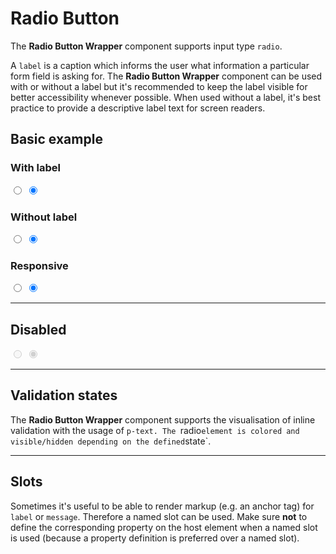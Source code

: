 # Radio Button

The **Radio Button Wrapper** component supports input type `radio`.

A `label` is a caption which informs the user what information a particular form field is asking for. The **Radio Button Wrapper** component can be used with or without a label but it's recommended to keep the label visible for better accessibility whenever possible. When used without a label, it's best practice to provide a descriptive label text for screen readers.  

## Basic example

### With label

<Playground :childElementLayout="{spacing: 'inline'}">    
  <p-radio-button-wrapper label="Some label">
    <input type="radio" name="some-name-ex-1"/>
  </p-radio-button-wrapper>
  <p-radio-button-wrapper label="Some label">
    <input type="radio" name="some-name-ex-1" checked="checked"/>
  </p-radio-button-wrapper>
</Playground>

### Without label

<Playground :childElementLayout="{spacing: 'inline'}">    
  <p-radio-button-wrapper label="Some label" hide-label="true">
    <input type="radio" name="some-name-ex-2"/>
  </p-radio-button-wrapper>
  <p-radio-button-wrapper label="Some label" hide-label="true">
    <input type="radio" name="some-name-ex-2" checked="checked"/>
  </p-radio-button-wrapper>
</Playground>

### Responsive

<Playground :childElementLayout="{spacing: 'inline'}"> 
  <p-radio-button-wrapper label="Some label" hide-label="{ base: true, l: false }">
    <input type="radio" name="some-name-ex-3"/>
  </p-radio-button-wrapper>
  <p-radio-button-wrapper label="Some label" hide-label="{ base: true, l: false }">
    <input type="radio" name="some-name-ex-3" checked="checked"/>
  </p-radio-button-wrapper>
</Playground>

---

## Disabled

<Playground :childElementLayout="{spacing: 'inline'}">    
  <p-radio-button-wrapper label="Some label">
    <input type="radio" name="some-name-ex-4" disabled="disabled"/>
  </p-radio-button-wrapper>
  <p-radio-button-wrapper label="Some label">
    <input type="radio" name="some-name-ex-4" checked="checked" disabled="disabled"/>
  </p-radio-button-wrapper>
</Playground>

---

## Validation states

The **Radio Button Wrapper** component supports the visualisation of inline validation with the usage of `p-text. The `radio` element is colored and visible/hidden depending on the defined `state`.

<Playground>
  <template #configurator>
    <select v-model="state">
      <option disabled>Select a validation state</option>
      <option value="error">Error</option>
      <option value="none">None</option>
    </select>
  </template>
  <template>
    <p-radio-button-wrapper label="Some label" :state="state">
      <input type="radio" name="some-name-ex-5" />
    </p-radio-button-wrapper>
    <p-radio-button-wrapper label="Some label" :state="state" :message="state !== 'none' ? `Some ${state} validation message.` : ''">
      <input type="radio" name="some-name-ex-5" />
    </p-radio-button-wrapper>
  </template>
</Playground>

---

## Slots

Sometimes it's useful to be able to render markup (e.g. an anchor tag) for `label` or `message`. Therefore a named slot can be used. Make sure **not** to define the corresponding property on the host element when a named slot is used (because a property definition is preferred over a named slot).

<Playground>
  <template>
    <p-radio-button-wrapper state="error">
      <span slot="label">Some label with a <a href="https://designsystem.porsche.com">link</a>.</span>
      <input type="radio" name="some-name-ex-6" />
    </p-radio-button-wrapper>
    <p-radio-button-wrapper state="error">
      <span slot="label">Some label with a <a href="https://designsystem.porsche.com">link</a>.</span>
      <input type="radio" name="some-name-ex-6" />
      <span slot="message">Some error message with a <a href="https://designsystem.porsche.com">link</a>.</span>
    </p-radio-button-wrapper>
  </template>
</Playground>

<script lang="ts">
  import { Component, Vue } from 'vue-property-decorator';
  
  @Component
  export default class PlaygroundRadioButtonWrapper extends Vue {
    public state: string = 'error';
  }
</script>